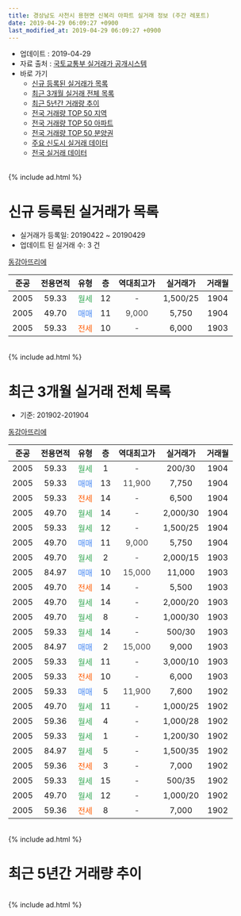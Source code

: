 ```yaml
---
title: 경상남도 사천시 용현면 신복리 아파트 실거래 정보 (주간 레포트)
date: 2019-04-29 06:09:27 +0900
last_modified_at: 2019-04-29 06:09:27 +0900
---
```


* 업데이트 : 2019-04-29
* 자료 출처 : [국토교통부 실거래가 공개시스템](http://rt.molit.go.kr)
* 바로 가기
    * [신규 등록된 실거래가 목록](#신규-등록된-실거래가-목록)
    * [최근 3개월 실거래 전체 목록](#최근-3개월-실거래-전체-목록)
    * [최근 5년간 거래량 추이](#최근-5년간-거래량-추이)
    * [전국 거래량 TOP 50 지역](https://inasie.github.io/apt-trade-info/최근-3개월-전국에서-가장-거래가-많이-발생한-지역)
    * [전국 거래량 TOP 50 아파트](https://inasie.github.io/apt-trade-info/최근-3개월-전국에서-가장-거래가-많이-발생한-아파트)
    * [전국 거래량 TOP 50 분양권](https://inasie.github.io/apt-trade-info/최근-3개월-전국에서-가장-거래가-많이-발생한-분양권)
    * [주요 신도시 실거래 데이터](https://inasie.github.io/apt-trade-info/주요-신도시)
    * [전국 실거래 데이터](https://inasie.github.io/apt-trade-info/전국)
<br>
{% include ad.html %}
<br>

# 신규 등록된 실거래가 목록
* 실거래가 등록일: 20190422 ~ 20190429
* 업데이트 된 실거래 수: 3 건


[동강아뜨리에](https://search.naver.com/search.naver?query=%EA%B2%BD%EC%83%81%EB%82%A8%EB%8F%84+%EC%82%AC%EC%B2%9C%EC%8B%9C+%EC%9A%A9%ED%98%84%EB%A9%B4+%EC%8B%A0%EB%B3%B5%EB%A6%AC+%EB%8F%99%EA%B0%95%EC%95%84%EB%9C%A8%EB%A6%AC%EC%97%90)

|준공|전용면적|유형|층|역대최고가|실거래가|거래월|
|:---:|:---:|:---:|:---:|:---:|:---:|:---:|
|2005|59.33|<span style="color:#34a853">월세</span>|12|<span style="color:#444444">-</span>|1,500/25|1904|
|2005|49.70|<span style="color:#4285f3">매매</span>|11|<span style="color:#444444">9,000</span>|5,750|1904|
|2005|59.33|<span style="color:#ff5a00">전세</span>|10|<span style="color:#444444">-</span>|6,000|1903|


<br>
{% include ad.html %}
<br>

# 최근 3개월 실거래 전체 목록
* 기준: 201902-201904


[동강아뜨리에](https://search.naver.com/search.naver?query=%EA%B2%BD%EC%83%81%EB%82%A8%EB%8F%84+%EC%82%AC%EC%B2%9C%EC%8B%9C+%EC%9A%A9%ED%98%84%EB%A9%B4+%EC%8B%A0%EB%B3%B5%EB%A6%AC+%EB%8F%99%EA%B0%95%EC%95%84%EB%9C%A8%EB%A6%AC%EC%97%90)

|준공|전용면적|유형|층|역대최고가|실거래가|거래월|
|:---:|:---:|:---:|:---:|:---:|:---:|:---:|
|2005|59.33|<span style="color:#34a853">월세</span>|1|<span style="color:#444444">-</span>|200/30|1904|
|2005|59.33|<span style="color:#4285f3">매매</span>|13|<span style="color:#444444">11,900</span>|7,750|1904|
|2005|59.33|<span style="color:#ff5a00">전세</span>|14|<span style="color:#444444">-</span>|6,500|1904|
|2005|49.70|<span style="color:#34a853">월세</span>|14|<span style="color:#444444">-</span>|2,000/30|1904|
|2005|59.33|<span style="color:#34a853">월세</span>|12|<span style="color:#444444">-</span>|1,500/25|1904|
|2005|49.70|<span style="color:#4285f3">매매</span>|11|<span style="color:#444444">9,000</span>|5,750|1904|
|2005|49.70|<span style="color:#34a853">월세</span>|2|<span style="color:#444444">-</span>|2,000/15|1903|
|2005|84.97|<span style="color:#4285f3">매매</span>|10|<span style="color:#444444">15,000</span>|11,000|1903|
|2005|49.70|<span style="color:#ff5a00">전세</span>|14|<span style="color:#444444">-</span>|5,500|1903|
|2005|49.70|<span style="color:#34a853">월세</span>|14|<span style="color:#444444">-</span>|2,000/20|1903|
|2005|49.70|<span style="color:#34a853">월세</span>|8|<span style="color:#444444">-</span>|1,000/30|1903|
|2005|59.33|<span style="color:#34a853">월세</span>|14|<span style="color:#444444">-</span>|500/30|1903|
|2005|84.97|<span style="color:#4285f3">매매</span>|2|<span style="color:#444444">15,000</span>|9,000|1903|
|2005|59.33|<span style="color:#34a853">월세</span>|11|<span style="color:#444444">-</span>|3,000/10|1903|
|2005|59.33|<span style="color:#ff5a00">전세</span>|10|<span style="color:#444444">-</span>|6,000|1903|
|2005|59.33|<span style="color:#4285f3">매매</span>|5|<span style="color:#444444">11,900</span>|7,600|1902|
|2005|49.70|<span style="color:#34a853">월세</span>|11|<span style="color:#444444">-</span>|1,000/25|1902|
|2005|59.36|<span style="color:#34a853">월세</span>|4|<span style="color:#444444">-</span>|1,000/28|1902|
|2005|59.33|<span style="color:#34a853">월세</span>|1|<span style="color:#444444">-</span>|1,200/30|1902|
|2005|84.97|<span style="color:#34a853">월세</span>|5|<span style="color:#444444">-</span>|1,500/35|1902|
|2005|59.36|<span style="color:#ff5a00">전세</span>|3|<span style="color:#444444">-</span>|7,000|1902|
|2005|59.33|<span style="color:#34a853">월세</span>|15|<span style="color:#444444">-</span>|500/35|1902|
|2005|49.70|<span style="color:#34a853">월세</span>|12|<span style="color:#444444">-</span>|1,000/20|1902|
|2005|59.36|<span style="color:#ff5a00">전세</span>|8|<span style="color:#444444">-</span>|7,000|1902|


<br>
{% include ad.html %}
<br>

# 최근 5년간 거래량 추이


<div style="width:100%;">
    <canvas id="deal_progress" height="200"></canvas>
</div>

<script>
new Chart(document.getElementById("deal_progress"), {
    type: 'line',
    data: {
        labels: ['201404','201405','201406','201407','201408','201409','201410','201411','201412','201501','201502','201503','201504','201505','201506','201507','201508','201509','201510','201511','201512','201601','201602','201603','201604','201605','201606','201607','201608','201609','201610','201611','201612','201701','201702','201703','201704','201705','201706','201707','201708','201709','201710','201711','201712','201801','201802','201803','201804','201805','201806','201807','201808','201809','201810','201811','201812','201901','201902','201903','201904'],
        datasets: [{
            label: '매매',
            pointRadius: 1,
            data: [15, 7, 15, 12, 5, 19, 18, 12, 13, 19, 20, 26, 19, 21, 17, 12, 6, 20, 13, 12, 7, 9, 5, 11, 4, 6, 6, 5, 7, 10, 8, 7, 5, 6, 7, 3, 5, 7, 14, 2, 7, 6, 4, 5, 2, 3, 3, 3, 6, 4, 2, 1, 3, 2, 7, 5, 1, 5, 1, 2, 2],
            borderColor: "rgba(255, 201, 14, 1)",
            backgroundColor: "rgba(255, 201, 14, 0.5)",
            fill: false,
            lineTension: 0
        },{
            label: '전월세',
            pointRadius: 1,
            data: [11, 5, 5, 5, 7, 5, 3, 5, 3, 7, 11, 10, 8, 12, 4, 10, 5, 5, 5, 11, 5, 5, 6, 13, 6, 4, 6, 7, 12, 8, 7, 13, 12, 8, 7, 14, 11, 4, 7, 7, 10, 11, 6, 3, 8, 11, 3, 7, 6, 11, 7, 5, 5, 10, 5, 3, 2, 5, 8, 7, 4],
            borderColor: "rgba(0, 141, 185, 1)",
            backgroundColor: "rgba(0, 141, 185, 0.5)",
            fill: false,
            lineTension: 0
        }
        ]
    },
    options: {
        responsive: true,
        title: {
            display: false
        },
        tooltips: {
            mode: 'index',
            intersect: false
        },
        hover: {
            mode: 'nearest',
            intersect: true
        },
        scales: {
            xAxes: [{
                display: true,
                scaleLabel: {
                    display: true,
                    labelString: '년/월'
                }
            }],
            yAxes: [{
                display: true,
                ticks: {
                    suggestedMin: 0,
                },
                scaleLabel: {
                    display: true,
                    labelString: '실거래 수'
                }
            }]
        }
    }
});

</script>


<br>
{% include ad.html %}
<br>

